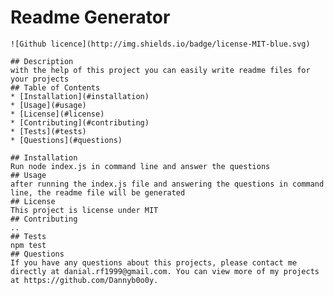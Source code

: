# Readme Generator

    ![Github licence](http://img.shields.io/badge/license-MIT-blue.svg)

    ## Description
    with the help of this project you can easily write readme files for your projects
    ## Table of Contents
    * [Installation](#installation)
    * [Usage](#usage)
    * [License](#license)
    * [Contributing](#contributing)
    * [Tests](#tests)
    * [Questions](#questions)

    ## Installation
    Run node index.js in command line and answer the questions
    ## Usage
    after running the index.js file and answering the questions in command line, the readme file will be generated
    ## License
    This project is license under MIT
    ## Contributing
    ..
    ## Tests
    npm test
    ## Questions
    If you have any questions about this projects, please contact me directly at danial.rf1999@gmail.com. You can view more of my projects at https://github.com/Dannyb0o0y.
